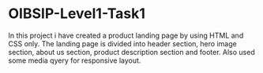 # OIBSIP-Level1-Task1
In this project i have created a product landing page
by using HTML and CSS only.
The landing page is divided into header section, hero image section, about us section,
product description section and footer.
Also used some media qyery for responsive layout.
